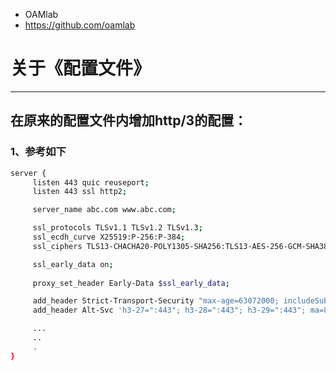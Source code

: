 - OAMlab
- https://github.com/oamlab

# 关于《配置文件》

- ----------------------------

## 在原来的配置文件内增加http/3的配置：

### 1、参考如下

``` bash
server {
	 listen 443 quic reuseport;
	 listen 443 ssl http2;

	 server_name abc.com www.abc.com;

	 ssl_protocols TLSv1.1 TLSv1.2 TLSv1.3;
	 ssl_ecdh_curve X25519:P-256:P-384;
	 ssl_ciphers TLS13-CHACHA20-POLY1305-SHA256:TLS13-AES-256-GCM-SHA384:TLS13-AES-128-GCM-SHA256:ECDHE-ECDSA-AES128-GCM-SHA256:ECDHE-ECDSA-CHACHA20-POLY1305:ECDHE-RSA-AES128-GCM-SHA256:ECDHE-RSA-CHACHA20-POLY1305:EECDH+CHACHA20:EECDH+AES128;

	 ssl_early_data on;
	 
	 proxy_set_header Early-Data $ssl_early_data;

	 add_header Strict-Transport-Security "max-age=63072000; includeSubDomains; preload";
	 add_header Alt-Svc 'h3-27=":443"; h3-28=":443"; h3-29=":443"; ma=86400; quic=":443"';

	 ...
	 ..
	 .
}
```